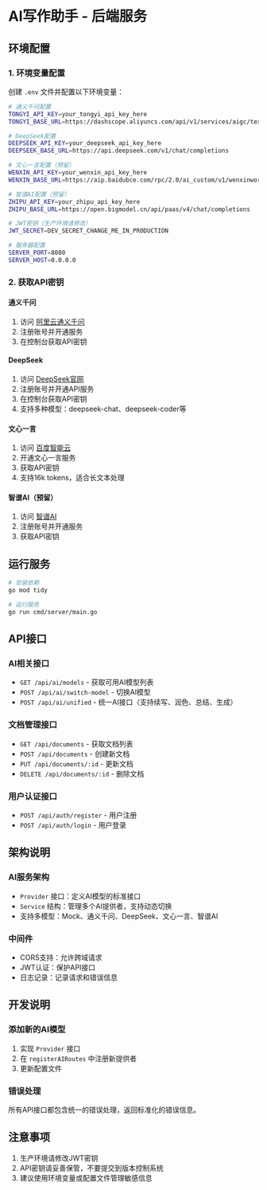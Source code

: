 # AI写作助手 - 后端服务

## 环境配置

### 1. 环境变量配置

创建 `.env` 文件并配置以下环境变量：

```bash
# 通义千问配置
TONGYI_API_KEY=your_tongyi_api_key_here
TONGYI_BASE_URL=https://dashscope.aliyuncs.com/api/v1/services/aigc/text-generation/generation

# DeepSeek配置
DEEPSEEK_API_KEY=your_deepseek_api_key_here
DEEPSEEK_BASE_URL=https://api.deepseek.com/v1/chat/completions

# 文心一言配置（预留）
WENXIN_API_KEY=your_wenxin_api_key_here
WENXIN_BASE_URL=https://aip.baidubce.com/rpc/2.0/ai_custom/v1/wenxinworkshop/chat

# 智谱AI配置（预留）
ZHIPU_API_KEY=your_zhipu_api_key_here
ZHIPU_BASE_URL=https://open.bigmodel.cn/api/paas/v4/chat/completions

# JWT密钥（生产环境请修改）
JWT_SECRET=DEV_SECRET_CHANGE_ME_IN_PRODUCTION

# 服务器配置
SERVER_PORT=8080
SERVER_HOST=0.0.0.0
```

### 2. 获取API密钥

#### 通义千问
1. 访问 [阿里云通义千问](https://dashscope.aliyun.com/)
2. 注册账号并开通服务
3. 在控制台获取API密钥

#### DeepSeek
1. 访问 [DeepSeek官网](https://platform.deepseek.com/)
2. 注册账号并开通API服务
3. 在控制台获取API密钥
4. 支持多种模型：deepseek-chat、deepseek-coder等

#### 文心一言
1. 访问 [百度智能云](https://cloud.baidu.com/)
2. 开通文心一言服务
3. 获取API密钥
4. 支持16k tokens，适合长文本处理

#### 智谱AI（预留）
1. 访问 [智谱AI](https://open.bigmodel.cn/)
2. 注册账号并开通服务
3. 获取API密钥

## 运行服务

```bash
# 安装依赖
go mod tidy

# 运行服务
go run cmd/server/main.go
```

## API接口

### AI相关接口

- `GET /api/ai/models` - 获取可用AI模型列表
- `POST /api/ai/switch-model` - 切换AI模型
- `POST /api/ai/unified` - 统一AI接口（支持续写、润色、总结、生成）

### 文档管理接口

- `GET /api/documents` - 获取文档列表
- `POST /api/documents` - 创建新文档
- `PUT /api/documents/:id` - 更新文档
- `DELETE /api/documents/:id` - 删除文档

### 用户认证接口

- `POST /api/auth/register` - 用户注册
- `POST /api/auth/login` - 用户登录

## 架构说明

### AI服务架构

- `Provider` 接口：定义AI模型的标准接口
- `Service` 结构：管理多个AI提供者，支持动态切换
- 支持多模型：Mock、通义千问、DeepSeek、文心一言、智谱AI

### 中间件

- CORS支持：允许跨域请求
- JWT认证：保护API接口
- 日志记录：记录请求和错误信息

## 开发说明

### 添加新的AI模型

1. 实现 `Provider` 接口
2. 在 `registerAIRoutes` 中注册新提供者
3. 更新配置文件

### 错误处理

所有API接口都包含统一的错误处理，返回标准化的错误信息。

## 注意事项

1. 生产环境请修改JWT密钥
2. API密钥请妥善保管，不要提交到版本控制系统
3. 建议使用环境变量或配置文件管理敏感信息 